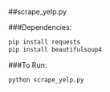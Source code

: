 ##scrape_yelp.py

###Dependencies:
```bash
pip install requests
pip install beautifulsoup4
```

###To Run:
```bash
python scrape_yelp.py
